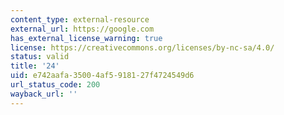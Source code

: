 ```yaml
---
content_type: external-resource
external_url: https://google.com
has_external_license_warning: true
license: https://creativecommons.org/licenses/by-nc-sa/4.0/
status: valid
title: '24'
uid: e742aafa-3500-4af5-9181-27f4724549d6
url_status_code: 200
wayback_url: ''
---
```


